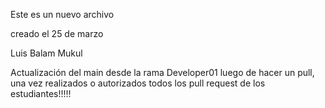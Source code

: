 Este es un nuevo archivo

creado el 25 de marzo

Luis Balam Mukul

Actualización del main desde la rama Developer01 luego de hacer un pull, una vez realizados o autorizados todos los pull request de los estudiantes!!!!!